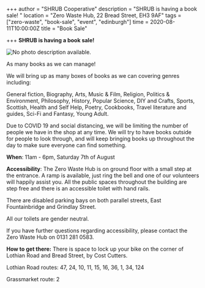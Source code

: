 +++
author = "SHRUB Cooperative"
description = "SHRUB is having a book sale! "
location = "Zero Waste Hub, 22 Bread Street, EH3 9AF"
tags = ["zero-waste", "book-sale", "event", "edinburgh"]
time = 2020-08-11T10:00:00Z
title = "Book Sale"

+++
**SHRUB is having a book sale!** 

![No photo description available.](https://scontent-lht6-1.xx.fbcdn.net/v/t1.0-9/p960x960/110317228_4744025375623045_3217813975773206617_o.jpg?_nc_cat=103&_nc_sid=b386c4&_nc_ohc=Z54z0e0_iPIAX-oq_OC&_nc_ht=scontent-lht6-1.xx&_nc_tp=6&oh=4db76879f1be765c092639e17278e886&oe=5F48435B "Zero Waste Hub by SHRUB")

As many books as we can manage!

We will bring up as many boxes of books as we can covering genres including: 

General fiction, Biography, Arts, Music & Film, Religion, Politics & Environment, Philosophy, History, Popular Science, DIY and Crafts, Sports, Scottish, Health and Self Help, Poetry, Cookbooks, Travel literature and guides, Sci-Fi and Fantasy, Young Adult. 

Due to COVID 19 and social distancing, we will be limiting the number of people we have in the shop at any time. We will try to have books outside for people to look through, and will keep bringing books up throughout the day to make sure everyone can find something.

**When**: 11am - 6pm, Saturday 7th of August

**Accessibility**: The Zero Waste Hub is on ground floor with a small step at the entrance. A ramp is available, just ring the bell and one of our volunteers will happily assist you. All the public spaces throughout the building are step free and there is an accessible toilet with hand rails.

There are disabled parking bays on both parallel streets, East Fountainbridge and Grindlay Street.

All our toilets are gender neutral.

If you have further questions regarding accessibility, please contact the Zero Waste Hub on 0131 281 0583.

**How to get there:** There is space to lock up your bike on the corner of Lothian Road and Bread Street, by Cost Cutters.

Lothian Road routes: 47, 24, 10, 11, 15, 16, 36, 1, 34, 124

Grassmarket route: 2